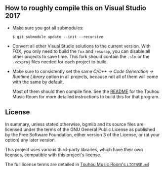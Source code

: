 ## How to roughly compile this on Visual Studio 2017

* Make sure you got all submodules:

  ```
  $ git submodule update --init --recursive
  ```

* Convert all other Visual Studio solutions to the current version. With FOX, you only need to build the `fox` and `reswrap`, you can disable all other projects to save time. This fork should contain the `.sln` or the `.vcxproj` files needed for each project to build.

* Make sure to consistently set the same *C/C++ → Code Generation → Runtime Library* option in all projects, because not all of them will come with the same by default.

  Most of them should then compile fine. See the [README](https://github.com/DTM9025/musicroom#touhou-music-room) for the Touhou Music Room for more detailed instructions to build this for that program.

## License

In summary, unless stated otherwise, bgmlib and its source files are licensed under the terms of the GNU General Public License as published by the Free Software Foundation, either version 3 of the License, or (at your option) any later version.

This project uses various third-party libraries, which have their own licenses, compatible with this project's license.

The full license terms are detailed in [Touhou Music Room's `LICENSE.md`](https://github.com/DTM9025/musicroom/blob/master/LICENSE.md)